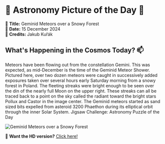 # 🌌 **Astronomy Picture of the Day** 🌌

🔭 **Title:** Geminid Meteors over a Snowy Forest  
📅 **Date:** 15 December 2024  
📸 **Credits:** 
Jakub Kuřák
  

## **What's Happening in the Cosmos Today?** 📫

Meteors have been flowing out from the constellation Gemini.  This was expected, as mid-December is the time of the Geminid Meteor Shower.  Pictured here, over two dozen meteors were caught in successively added exposures taken over several hours early Saturday morning from a snowy forest in Poland. The fleeting streaks were bright enough to be seen over the din of the nearly full Moon on the upper right. These streaks can all be traced back to a point on the sky called the radiant toward the bright stars Pollux and Castor in the image center. The Geminid meteors started as sand sized bits expelled from asteroid 3200 Phaethon during its elliptical orbit through the inner Solar System.    Jigsaw Challenge: Astronomy Puzzle of the Day


![Geminid Meteors over a Snowy Forest](https://apod.nasa.gov/apod/image/2412/Geminids_Kurak_960.jpg)

🌠 **Want the HD version?** [Click here!](https://apod.nasa.gov/apod/image/2412/Geminids_Kurak_5757.jpg)
